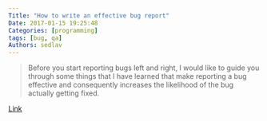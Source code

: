 ```yaml
---
Title: "How to write an effective bug report"
Date: 2017-01-15 19:25:48
Categories: [programming]
tags: [bug, qa]
Authors: sedlav
---
```


> Before you start reporting bugs left and right, I would like to guide you through some things that I have learned that make reporting a bug effective and consequently increases the likelihood of the bug actually getting fixed.

[Link](https://www.lucidchart.com/blog/2016/10/18/how-to-write-an-effective-bug-report-that-actually-gets-resolved-and-why-everyone-should/)
